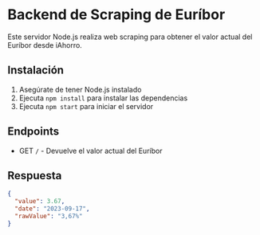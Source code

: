 # Backend de Scraping de Euríbor

Este servidor Node.js realiza web scraping para obtener el valor actual del Euríbor desde iAhorro.

## Instalación

1. Asegúrate de tener Node.js instalado
2. Ejecuta `npm install` para instalar las dependencias
3. Ejecuta `npm start` para iniciar el servidor

## Endpoints

- GET `/` - Devuelve el valor actual del Euríbor

## Respuesta

```json
{
  "value": 3.67,
  "date": "2023-09-17",
  "rawValue": "3,67%"
}
```

